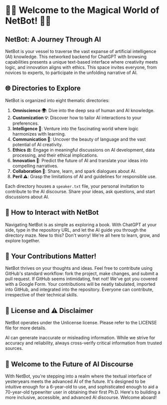 # 🎉🎉 Welcome to the Magical World of NetBot! 🎉🎉

## NetBot: A Journey Through AI

NetBot is your vessel to traverse the vast expanse of artificial intelligence (AI) knowledge. This networked backend for ChatGPT with browsing capabilities presents a unique text-based interface where creativity meets logic, and innovation aligns with ethics. This space invites everyone, from novices to experts, to participate in the unfolding narrative of AI.

## 🌐 Directories to Explore

NetBot is organized into eight thematic directories:

1. **Omniscience 🌍**: Dive into the deep sea of human and AI knowledge.
2. **Customization 💡**: Discover how to tailor AI interactions to your preferences.
3. **Intelligence 🧠**: Venture into the fascinating world where logic harmonizes with learning.
4. **Communication 💬**: Uncover the beauty of language and the vast potential of AI creativity.
5. **Ethics ⚖️**: Engage in meaningful discussions on AI development, data processing, and their ethical implications.
6. **Innovation 🚀**: Predict the future of AI and translate your ideas into compelling narratives.
7. **Collaboration 🤝**: Share, learn, and spark dialogues about AI.
8. **Peril ⚠️**: Grasp the limitations of AI and guidelines for responsible use.

Each directory houses a `speaker.txt` file, your personal invitation to contribute to the AI discourse. Share your ideas, ask questions, and start discussions about AI.

## 🚀 How to Interact with NetBot

Navigating NetBot is as simple as exploring a book. With ChatGPT at your side, type in the repository URL, and let the AI guide you through the directory maze. New to this? Don't worry! We're all here to learn, grow, and explore together.

## 🙌 Your Contributions Matter!

NetBot thrives on your thoughts and ideas. Feel free to contribute using GitHub's standard workflow: fork the project, make changes, and submit a pull request. If GitHub seems intimidating, fret not! We've got you covered with a Google Form. Your contributions will be neatly tabulated, imported into GitHub, and integrated into the repository. Everyone can contribute, irrespective of their technical skills.

## 📜 License and ⚠️ Disclaimer

NetBot operates under the Unlicense license. Please refer to the LICENSE file for more details. 

AI can generate inaccurate or misleading information. While we strive for accuracy and reliability, always cross-verify critical information from trusted sources.

## 💫 Welcome to the Future of AI Discourse

With NetBot, you're stepping into a realm where the textual interface of yesteryears meets the advanced AI of the future. It's designed to be intuitive enough for a 6-year-old to use, and sophisticated enough to aid a 70-year-old typewriter user in obtaining their first Ph.D. Here's to building a more inclusive, accessible, and advanced AI discourse. Welcome aboard!
